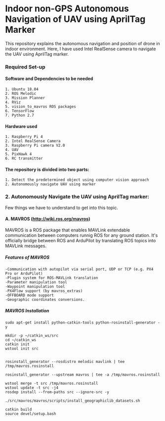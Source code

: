 
# Indoor non-GPS Autonomous Navigation of UAV using AprilTag Marker 

This repository explains the autonomous navigation and position of drone in indoor environment. Here, I have used Intel RealSense camera to navigate the UAV using AprilTag marker. 

### Required Set-up

#### Software and Dependencies to be needed

    1. Ubuntu 18.04
    2. ROS Melodic
    3. Mission Planner
    4. RViz
    5. vision_to_mavros ROS packages
    6. TensorFlow 
    7. Python 2.7
    
    
#### Hardware used

    1. Raspberry Pi 4
    2. Intel RealSense Camera
    3. Raspberry Pi camera V2.0
    4. UAV
    5. PixHawk 4
    6. RC transmitter
    

#### The repository is divided into two parts:
    1. Detect the predetermined object using computer vision approach
    2. Autonomously navigate UAV using marker
    

### 2. Autonomously Navigate the UAV using AprilTag marker:

Few things we have to understand to get into this topic.

#### A. MAVROS  (http://wiki.ros.org/mavros)
MAVROS is a ROS package that enables MAVLink extendable communication between computers runnig ROS for any ground station. It's officially bridge between ROS and ArduPilot by translating ROS topics into MAVLink messages.

##### Features of MAVROS

    -Communication with autopilot via serial port, UDP or TCP (e.g. PX4 Pro or ArduPilot)
    -Plugin system for ROS-MAVLink translation
    -Parameter manipulation tool
    -Waypoint manipulation tool
    -PX4Flow support (by mavros_extras)
    -OFFBOARD mode support
    -Geographic coordinates conversions.

##### MAVROS Installation

    sudo apt-get install python-catkin-tools python-rosinstall-generator -y
     
    mkdir -p ~/catkin_ws/src
    cd ~/catkin_ws
    catkin init
    wstool init src


    rosinstall_generator --rosdistro melodic mavlink | tee /tmp/mavros.rosinstall

    rosinstall_generator --upstream mavros | tee -a /tmp/mavros.rosinstall

    wstool merge -t src /tmp/mavros.rosinstall
    wstool update -t src -j4
    rosdep install --from-paths src --ignore-src -y

    ./src/mavros/mavros/scripts/install_geographiclib_datasets.sh
    
    catkin build
    source devel/setup.bash


